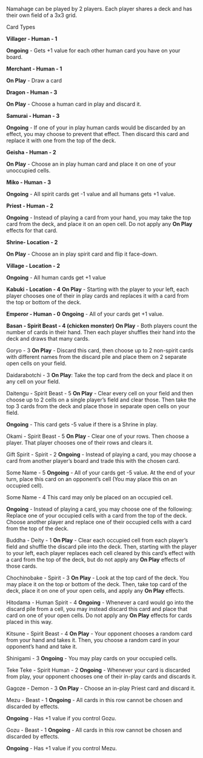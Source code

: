 Namahage can be played by 2 players. Each player shares a deck and has their own field of a 3x3 grid.

Card Types

**Villager - Human - 1**

**Ongoing** - Gets +1 value for each other human card you have on your board.

**Merchant - Human - 1**

**On Play** - Draw a card

**Dragon - Human - 3**

**On Play** - Choose a human card in play and discard it.

**Samurai - Human - 3**

**Ongoing** - If one of your in play human cards would be discarded by an effect, you may choose to prevent that effect. Then discard this card and replace it with one from the top of the deck.

**Geisha - Human - 2**

**On Play** - Choose an in play human card and place it on one of your unoccupied cells.

**Miko - Human - 3**

**Ongoing** - All spirit cards get -1 value and all humans gets +1 value.

**Priest - Human - 2**

**Ongoing** - Instead of playing a card from your hand, you may take the top card from the deck, and place it on an open cell. Do not apply any **On Play** effects for that card.

**Shrine- Location - 2**

**On Play** - Choose an in play spirit card and flip it face-down.

**Village - Location - 2**

**Ongoing** - All human cards get +1 value

**Kabuki - Location - 4**
**On Play** - Starting with the player to your left, each player chooses one of their in play cards and replaces it with a card from the top or bottom of the deck.

**Emperor - Human - 0**
**Ongoing** - All of your cards get +1 value.

**Basan - Spirit Beast - 4 (chicken monster)**
**On Play** - Both players count the number of cards in their hand. Then each player shuffles their hand into the deck and draws that many cards.

Goryo - 3
**On Play** - Discard this card, then choose up to 2 non-spirit cards with different names from the discard pile and place them on 2 separate open cells on your field.

Daidarabotchi - 3
**On Play**: Take the top card from the deck and place it on any cell on your field.

Daitengu - Spirit Beast - 5
**On Play** - Clear every cell on your field and then choose up to 2 cells on a single player’s field and clear those. Then take the top 3 cards from the deck and place those in separate open cells on your field.

**Ongoing** - This card gets -5 value if there is a Shrine in play. 

Okami - Spirit Beast - 5
**On Play** - Clear one of your rows. Then choose a player. That player chooses one of their rows and clears it.

Gift Spirit - Spirit - 2
**Ongoing** - Instead of playing a card, you may choose a card from another player’s board and trade this with the chosen card.

Some Name - 5
**Ongoing** - All of your cards get -5 value. At the end of your turn, place this card on an opponent’s cell (You may place this on an occupied cell).

Some Name - 4
This card may only be placed on an occupied cell.

**Ongoing** - Instead of playing a card, you may choose one of the following:
Replace one of your occupied cells with a card from the top of the deck.
Choose another player and replace one of their occupied cells with a card from the top of the deck.

Buddha - Deity - 1
**On Play** - Clear each occupied cell from each player’s field and shuffle the discard pile into the deck. Then, starting with the player to your left, each player replaces each cell cleared by this card’s effect with a card from the top of the deck, but do not apply any **On Play** effects of those cards.

Chochinobake - Spirit - 3
**On Play** - Look at the top card of the deck. You may place it on the top or bottom of the deck. Then, take top card of the deck, place it on one of your open cells, and apply any **On Play** effects.

Hitodama - Human Spirit - 4
**Ongoing** - Whenever a card would go into the discard pile from a cell, you may instead discard this card and place that card on one of your open cells. Do not apply any **On Play** effects for cards placed in this way.

Kitsune - Spirit Beast - 4
**On Play** -  Your opponent chooses a random card from your hand and takes it. Then, you choose a random card in your opponent’s hand and take it.

Shinigami - 3
**Ongoing** - You may play cards on your occupied cells.

Teke Teke - Spirit Human - 2
**Ongoing** - Whenever your card is discarded from play, your opponent chooses one of their in-play cards and discards it.

Gagoze - Demon - 3
**On Play** - Choose an in-play Priest card and discard it.

Mezu - Beast - 1
**Ongoing** - All cards in this row cannot be chosen and discarded by effects.

**Ongoing** - Has +1 value if you control Gozu.

Gozu - Beast - 1
**Ongoing** - All cards in this row cannot be chosen and discarded by effects.

**Ongoing** - Has +1 value if you control Mezu.

